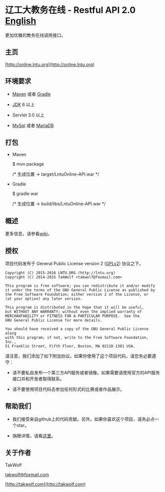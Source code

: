 # 辽工大教务在线 - Restful API 2.0 [English](README.md) #

更加优雅的教务在线调用接口。

## 主页 ##

[http://online.lntu.org](http://online.lntu.org)

## 环境要求 ##

- [Maven](http://maven.apache.org) 或者 [Gradle](http://gradle.org)

- [JDK](http://www.oracle.com/technetwork/java/javase/downloads/index-jsp-138363.html) 6 以上

- Servlet 3.0 以上

- [MySql](http://www.mysql.com) 或者 [MariaDB](https://mariadb.org)

## 打包 ##

- Maven


    $ mvn package

    /* 生成位置 -> target/LntuOnline-API.war */


- Gradle


    $ gradle war

    /* 生成位置 -> build/libs/LntuOnline-API.war */


## 概述 ##

更多信息，请参看[wiki](wiki/Home.md)。

## 授权 ##

项目代码发布于 General Public License version 2 ([GPLv2](http://www.gnu.org/licenses/old-licenses/gpl-2.0.html)) 协议之下。

    Copyright (C) 2015-2016 LNTU.ORG (http://lntu.org)
    Copyright (C) 2014-2015 TakWolf <takwolf@foxmail.com>
    
    This program is free software; you can redistribute it and/or modify
    it under the terms of the GNU General Public License as published by
    the Free Software Foundation; either version 2 of the License, or
    (at your option) any later version.
    
    This program is distributed in the hope that it will be useful,
    but WITHOUT ANY WARRANTY; without even the implied warranty of
    MERCHANTABILITY or FITNESS FOR A PARTICULAR PURPOSE.  See the
    GNU General Public License for more details.
    
    You should have received a copy of the GNU General Public License along
    with this program; if not, write to the Free Software Foundation, Inc.,
    51 Franklin Street, Fifth Floor, Boston, MA 02110-1301 USA.

请注意，我们添加了如下附加协议。如果你使用了这个项目代码，请您务必要遵守：

- 请不要私自发布一个第三方API服务或者镜像。如果需要请使用官方的API服务接口并和开发者取得联系。

- 请不要使用项目代码去参加任何形式的比赛或者作品展示。

## 帮助我们 ##

- 我们接受来自github上的代码贡献。另外，如果你喜欢这个项目，请务必点一个star。

- 捐赠详情，请看[这里](https://online.lntu.org)。

## 关于作者 ##

TakWolf

[takwolf@foxmail.com](mailto:takwolf@foxmail.com)

[http://takwolf.com](http://takwolf.com)
